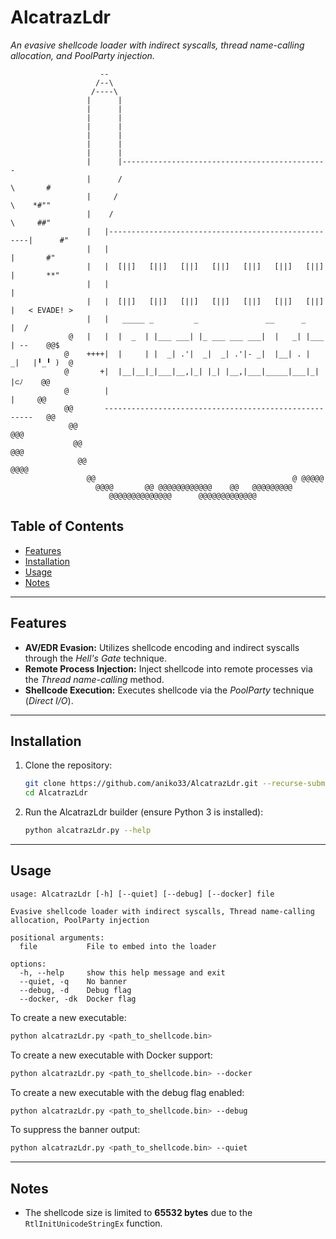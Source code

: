# AlcatrazLdr

*An evasive shellcode loader with indirect syscalls, thread name-calling allocation, and PoolParty injection.*

```
                    -- 
                   /--\                                                                 
                  /----\                                                                
                 |      |                                                               
                 |      |                                                               
                 |      |                                                               
                 |      |                                                               
                 |      |                                                               
                 |      |                                                               
                 |      |                                                               
                 |      |----------------------------------------------                 
                 |      /                                              \       #        
                 |     /                                                \    *#""       
                 |    /                                                  \     ##"      
                 |   |----------------------------------------------------|      #"     
                 |   |                                                    |       #"    
                 |   |  [||]   [||]   [||]   [||]   [||]   [||]   [||]    |       **"   
                 |   |                                                    |             
                 |   |  [||]   [||]   [||]   [||]   [||]   [||]   [||]    |   < EVADE! >
                 |   |   _____ _         _               __      _        |  /          
             @   |   |  |  _  | |___ ___| |_ ___ ___ ___|  |   _| |___    | --    @@$   
            @    ++++|  |     | |  _| .'|  _|  _| .'|- _|  |__| . |  _|   |╹_╹ )  @     
            @       +|  |__|__|_|___|__,|_| |_| |__,|___|_____|___|_|     |⊂ﾉ    @@     
            @        |                                                    |     @@      
            @@       ------------------------------------------------------   @@        
             @@                                                             @@@         
              @@                                                          @@@           
               @@                                                     @@@@              
                 @@                                            @ @@@@@                  
                   @@@@       @@ @@@@@@@@@@@@    @@   @@@@@@@@@                         
                      @@@@@@@@@@@@@@      @@@@@@@@@@@@@
```

## Table of Contents
- [Features](#features)
- [Installation](#installation)
- [Usage](#usage)
- [Notes](#notes)

---

## Features

- **AV/EDR Evasion:** Utilizes shellcode encoding and indirect syscalls through the *Hell's Gate* technique.
- **Remote Process Injection:** Inject shellcode into remote processes via the *Thread name-calling* method.
- **Shellcode Execution:** Executes shellcode via the *PoolParty* technique (*Direct I/O*).

---

## Installation

1. Clone the repository:
   ```bash
   git clone https://github.com/aniko33/AlcatrazLdr.git --recurse-submodules
   cd AlcatrazLdr
   ```

2. Run the AlcatrazLdr builder (ensure Python 3 is installed):
   ```bash
   python alcatrazLdr.py --help
   ```

---

## Usage

```
usage: AlcatrazLdr [-h] [--quiet] [--debug] [--docker] file

Evasive shellcode loader with indirect syscalls, Thread name-calling allocation, PoolParty injection

positional arguments:
  file           File to embed into the loader

options:
  -h, --help     show this help message and exit
  --quiet, -q    No banner
  --debug, -d    Debug flag
  --docker, -dk  Docker flag
```

To create a new executable:
```bash
python alcatrazLdr.py <path_to_shellcode.bin>
```

To create a new executable with Docker support:
```bash
python alcatrazLdr.py <path_to_shellcode.bin> --docker
```

To create a new executable with the debug flag enabled:
```bash
python alcatrazLdr.py <path_to_shellcode.bin> --debug
```

To suppress the banner output:
```bash
python alcatrazLdr.py <path_to_shellcode.bin> --quiet
```

---

## Notes

- The shellcode size is limited to **65532 bytes** due to the `RtlInitUnicodeStringEx` function.
